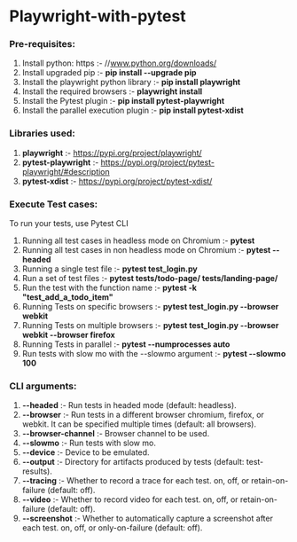 # Playwright-with-pytest

### Pre-requisites:
1) Install python: https :- //www.python.org/downloads/
2) Install upgraded pip :- **pip install --upgrade pip**
3) Install the playwright python library :- **pip install playwright**
4) Install the required browsers :- **playwright install**
5) Install the Pytest plugin :- **pip install pytest-playwright**
6) Install the parallel execution plugin :- **pip install pytest-xdist**


### Libraries used:
1) **playwright** :- https://pypi.org/project/playwright/
2) **pytest-playwright** :- https://pypi.org/project/pytest-playwright/#description
3) **pytest-xdist** :- https://pypi.org/project/pytest-xdist/

### Execute Test cases: 
To run your tests, use Pytest CLI
1) Running all test cases in headless mode on Chromium :- **pytest**
2) Running all test cases in non headless mode on Chromium :- **pytest --headed**
3) Running a single test file :- **pytest test_login.py**
4) Run a set of test files :- **pytest tests/todo-page/ tests/landing-page/**
5) Run the test with the function name :- **pytest -k "test_add_a_todo_item"**
6) Running Tests on specific browsers :- **pytest test_login.py --browser webkit**
7) Running Tests on multiple browsers :- **pytest test_login.py --browser webkit --browser firefox**
8) Running Tests in parallel :- **pytest --numprocesses auto**
9) Run tests with slow mo with the --slowmo argument :- **pytest --slowmo 100**

### CLI arguments:
1) **--headed** :- Run tests in headed mode (default: headless).
2) **--browser** :- Run tests in a different browser chromium, firefox, or webkit. It can be specified multiple times (default: all browsers).
3) **--browser-channel** :- Browser channel to be used.
4) **--slowmo** :- Run tests with slow mo.
5) **--device** :- Device to be emulated.
6) **--output** :- Directory for artifacts produced by tests (default: test-results).
7) **--tracing** :- Whether to record a trace for each test. on, off, or retain-on-failure (default: off).
8) **--video** :- Whether to record video for each test. on, off, or retain-on-failure (default: off).
9) **--screenshot** :- Whether to automatically capture a screenshot after each test. on, off, or only-on-failure (default: off).

